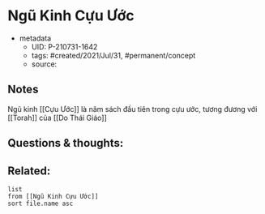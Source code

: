 ---
---

# Ngũ Kinh Cựu Ước

- metadata
	- UID: P-210731-1642
	- tags: #created/2021/Jul/31, #permanent/concept 
	- source: 

## Notes
Ngũ kinh [[Cựu Ước]] là năm sách đầu tiên trong cựu ước, tương đương với [[Torah]] của [[Do Thái Giáo]]

## Questions & thoughts:


## Related:
```dataview
list
from [[Ngũ Kinh Cựu Ước]]
sort file.name asc
```